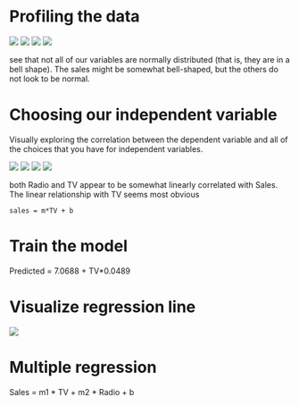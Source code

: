 # Profiling the data
![](images/Newspaper_hist.png)
![](images/Radio_hist.png)
![](images/TV_hist.png)
![](images/Sales_hist.png)

see that not all of our variables are normally distributed (that is, they are in a bell shape).
The sales might be somewhat bell-shaped, but the others do not look to be normal.

# Choosing our independent variable
Visually exploring the correlation between the dependent variable and all of the choices that you have for independent variables.

![](images/Newspaper_scatter.png)
![](images/Radio_scatter.png)
![](images/TV_scatter.png)
![](images/Sales_scatter.png)

both Radio and TV appear to be somewhat linearly correlated with Sales.
The linear relationship with TV seems most obvious
```
sales = m*TV + b
```

# Train the model
Predicted = 7.0688 + TV*0.0489

# Visualize regression line
![](images/regression_line.png)

# Multiple regression
Sales = m1 * TV + m2 * Radio + b

